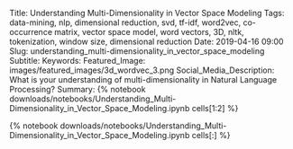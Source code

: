 Title: Understanding Multi-Dimensionality in Vector Space Modeling
Tags: data-mining, nlp, dimensional reduction, svd, tf-idf, word2vec, co-occurrence matrix, vector space model, word vectors, 3D, nltk, tokenization, window size, dimensional reduction
Date: 2019-04-16 09:00
Slug: understanding_multi-dimensionality_in_vector_space_modeling
Subtitle:
Keywords: 
Featured_Image: images/featured_images/3d_wordvec_3.png
Social_Media_Description: What is your understanding of multi-dimensionality in Natural Language Processing?
Summary: {% notebook downloads/notebooks/Understanding_Multi-Dimensionality_in_Vector_Space_Modeling.ipynb cells[1:2] %}

{% notebook downloads/notebooks/Understanding_Multi-Dimensionality_in_Vector_Space_Modeling.ipynb cells[:] %}
